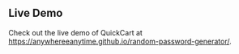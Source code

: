 ## Live Demo

Check out the live demo of QuickCart at https://anywhereeanytime.github.io/random-password-generator/.

